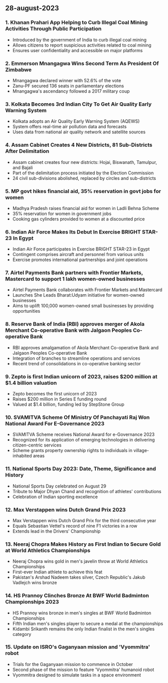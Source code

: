 ## 28-august-2023
### 1. Khanan Prahari App Helping to Curb Illegal Coal Mining Activities Through Public Participation

- Introduced by the government of India to curb illegal coal mining
- Allows citizens to report suspicious activities related to coal mining
- Ensures user confidentiality and accessible on major platforms

### 2. Emmerson Mnangagwa Wins Second Term As President Of Zimbabwe

- Mnangagwa declared winner with 52.6% of the vote
- Zanu-PF secured 136 seats in parliamentary elections
- Mnangagwa's ascendancy followed a 2017 military coup

### 3. Kolkata Becomes 3rd Indian City To Get Air Quality Early Warning System

- Kolkata adopts an Air Quality Early Warning System (AQEWS)
- System offers real-time air pollution data and forecasts
- Uses data from national air quality network and satellite sources

### 4. Assam Cabinet Creates 4 New Districts, 81 Sub-Districts After Delimitation

- Assam cabinet creates four new districts: Hojai, Biswanath, Tamulpur, and Bajali
- Part of the delimitation process initiated by the Election Commission
- 24 civil sub-divisions abolished, replaced by circles and sub-districts

### 5. MP govt hikes financial aid, 35% reservation in govt jobs for women

- Madhya Pradesh raises financial aid for women in Ladli Behna Scheme
- 35% reservation for women in government jobs
- Cooking gas cylinders provided to women at a discounted price

### 6. Indian Air Force Makes Its Debut In Exercise BRIGHT STAR-23 In Egypt

- Indian Air Force participates in Exercise BRIGHT STAR-23 in Egypt
- Contingent comprises aircraft and personnel from various units
- Exercise promotes international partnerships and joint operations

### 7. Airtel Payments Bank partners with Frontier Markets, Mastercard to support 1 lakh women-owned businesses

- Airtel Payments Bank collaborates with Frontier Markets and Mastercard
- Launches She Leads Bharat:Udyam initiative for women-owned businesses
- Aims to uplift 100,000 women-owned small businesses by providing opportunities

### 8. Reserve Bank of India (RBI) approves merger of Akola Merchant Co-operative Bank with Jalgaon Peoples Co-operative Bank

- RBI approves amalgamation of Akola Merchant Co-operative Bank and Jalgaon Peoples Co-operative Bank
- Integration of branches to streamline operations and services
- Recent trend of consolidations in co-operative banking sector

### 9. Zepto is first Indian unicorn of 2023, raises $200 million at $1.4 billion valuation

- Zepto becomes the first unicorn of 2023
- Raises $200 million in Series E funding round
- Valued at $1.4 billion, funding led by StepStone Group

### 10. SVAMITVA Scheme Of Ministry Of Panchayati Raj Won National Award For E-Governance 2023

- SVAMITVA Scheme receives National Award for e-Governance 2023
- Recognized for its application of emerging technologies in delivering citizen-centric services
- Scheme grants property ownership rights to individuals in village-inhabited areas

### 11. National Sports Day 2023: Date, Theme, Significance and History

- National Sports Day celebrated on August 29
- Tribute to Major Dhyan Chand and recognition of athletes' contributions
- Celebration of Indian sporting excellence

### 12. Max Verstappen wins Dutch Grand Prix 2023

- Max Verstappen wins Dutch Grand Prix for the third consecutive year
- Equals Sebastian Vettel's record of nine F1 victories in a row
- Extends lead in the Drivers' Championship

### 13. Neeraj Chopra Makes History as First Indian to Secure Gold at World Athletics Championships

- Neeraj Chopra wins gold in men's javelin throw at World Athletics Championships
- First-ever Indian athlete to achieve this feat
- Pakistan's Arshad Nadeem takes silver, Czech Republic's Jakub Vadlejch wins bronze

### 14. HS Prannoy Clinches Bronze At BWF World Badminton Championships 2023

- HS Prannoy wins bronze in men's singles at BWF World Badminton Championships
- Fifth Indian men's singles player to secure a medal at the championships
- Kidambi Srikanth remains the only Indian finalist in the men's singles category

### 15. Update on ISRO's Gaganyaan mission and 'Vyommitra' robot

- Trials for the Gaganyaan mission to commence in October
- Second phase of the mission to feature 'Vyommitra' humanoid robot
- Vyommitra designed to simulate tasks in a space environment